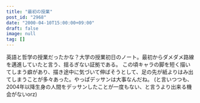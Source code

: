 ```yaml
---
title: "最初の授業"
post_id: "2968"
date: "2000-04-10T15:00:00+09:00"
draft: false
image: null
tag: []
---
```



英語と哲学の授業だったかな？大学の授業初日のノート。最初からダメダメ路線を邁進していたと言う、揺るぎない証拠である。 この頃キャラの脚を短く描いてしまう癖があり、描き途中に気づいて伸ばそうとして、足の先が紙よりはみ出てしまうことが多々あった。やっぱデッサンは大事なんだね。 (と言いつつも、2004年以降生身の人間をデッサンしたことが一度もない、と言うより出来る機会がないorz)
